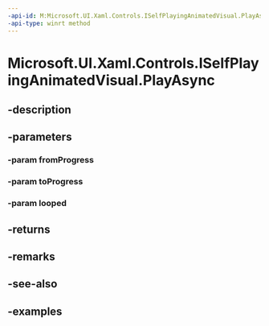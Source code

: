 ```yaml
---
-api-id: M:Microsoft.UI.Xaml.Controls.ISelfPlayingAnimatedVisual.PlayAsync(System.Double,System.Double,System.Boolean)
-api-type: winrt method
---
```


<!-- Method syntax.
public IAsyncAction ISelfPlayingAnimatedVisual.PlayAsync(Double fromProgress, Double toProgress, Boolean looped)
-->

# Microsoft.UI.Xaml.Controls.ISelfPlayingAnimatedVisual.PlayAsync

## -description

## -parameters
### -param fromProgress

### -param toProgress

### -param looped

## -returns

## -remarks

## -see-also

## -examples

